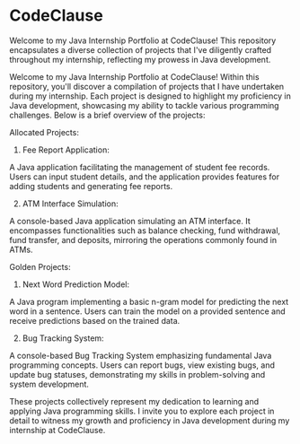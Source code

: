 # CodeClause
Welcome to my Java Internship Portfolio at CodeClause! This repository encapsulates a diverse collection of projects that I've diligently crafted throughout my internship, reflecting my prowess in Java development.

Welcome to my Java Internship Portfolio at CodeClause! Within this repository, you'll discover a compilation of projects that I have undertaken during my internship. Each project is designed to highlight my proficiency in Java development, showcasing my ability to tackle various programming challenges. Below is a brief overview of the projects:

Allocated Projects:

1) Fee Report Application:

A Java application facilitating the management of student fee records. Users can input student details, and the application provides features for adding students and generating fee reports.

2) ATM Interface Simulation:

A console-based Java application simulating an ATM interface. It encompasses functionalities such as balance checking, fund withdrawal, fund transfer, and deposits, mirroring the operations commonly found in ATMs.

Golden Projects:

1) Next Word Prediction Model:

A Java program implementing a basic n-gram model for predicting the next word in a sentence. Users can train the model on a provided sentence and receive predictions based on the trained data.

2) Bug Tracking System:

A console-based Bug Tracking System emphasizing fundamental Java programming concepts. Users can report bugs, view existing bugs, and update bug statuses, demonstrating my skills in problem-solving and system development.

These projects collectively represent my dedication to learning and applying Java programming skills. I invite you to explore each project in detail to witness my growth and proficiency in Java development during my internship at CodeClause.
